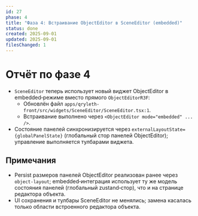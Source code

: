 ```yaml
---
id: 27
phase: 4
title: "Фаза 4: Встраивание ObjectEditor в SceneEditor (embedded)"
status: done
created: 2025-09-01
updated: 2025-09-01
filesChanged: 1
---
```


# Отчёт по фазе 4

- `SceneEditor` теперь использует новый виджет ObjectEditor в embedded‑режиме вместо прямого `ObjectEditorR3F`:
  - Обновлён файл `apps/qryleth-front/src/widgets/SceneEditor/SceneEditor.tsx:1`.
  - Встраивание выполнено через `<ObjectEditor mode="embedded" ... />`.
- Состояние панелей синхронизируется через `externalLayoutState={globalPanelState}` (глобальный стор панелей ObjectEditor); управление выполняется тулбарами виджета.

## Примечания
- Persist размеров панелей ObjectEditor реализован ранее через `object-layout`; embedded‑интеграция использует ту же модель состояния панелей (глобальный zustand‑стор), что и на странице редактора объекта.
- UI сохранения и тулбары SceneEditor не менялись; замена касалась только области встроенного редактора объекта.

